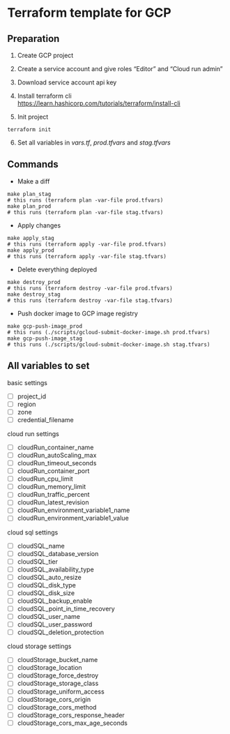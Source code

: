 # Terraform template for GCP

## Preparation
1. Create GCP project


2. Create a service account and give roles “Editor” and “Cloud run admin”


3. Download service account api key 


4. Install terraform cli
https://learn.hashicorp.com/tutorials/terraform/install-cli


5. Init project
```shell
terraform init
```

6. Set all variables in *vars.tf*, *prod.tfvars* and *stag.tfvars*

## Commands
- Make a diff

```shell
make plan_stag 
# this runs (terraform plan -var-file prod.tfvars)
make plan_prod 
# this runs (terraform plan -var-file stag.tfvars)
```

- Apply changes
```shell
make apply_stag
# this runs (terraform apply -var-file prod.tfvars)
make apply_prod
# this runs (terraform apply -var-file stag.tfvars)
```

- Delete everything deployed
```shell
make destroy_prod
# this runs (terraform destroy -var-file prod.tfvars)
make destroy_stag
# this runs (terraform destroy -var-file stag.tfvars)
```

- Push docker image to GCP image registry
```shell
make gcp-push-image_prod
# this runs (./scripts/gcloud-submit-docker-image.sh prod.tfvars)
make gcp-push-image_stag
# this runs (./scripts/gcloud-submit-docker-image.sh stag.tfvars)
```

## All variables to set

basic settings

- [ ] project_id
- [ ] region
- [ ] zone
- [ ] credential_filename

cloud run settings

- [ ] cloudRun_container_name
- [ ] cloudRun_autoScaling_max
- [ ] cloudRun_timeout_seconds
- [ ] cloudRun_container_port
- [ ] cloudRun_cpu_limit
- [ ] cloudRun_memory_limit
- [ ] cloudRun_traffic_percent
- [ ] cloudRun_latest_revision
- [ ] cloudRun_environment_variable1_name
- [ ] cloudRun_environment_variable1_value

cloud sql settings

- [ ] cloudSQL_name
- [ ] cloudSQL_database_version
- [ ] cloudSQL_tier
- [ ] cloudSQL_availability_type
- [ ] cloudSQL_auto_resize
- [ ] cloudSQL_disk_type
- [ ] cloudSQL_disk_size
- [ ] cloudSQL_backup_enable
- [ ] cloudSQL_point_in_time_recovery
- [ ] cloudSQL_user_name
- [ ] cloudSQL_user_password
- [ ] cloudSQL_deletion_protection

cloud storage settings

- [ ] cloudStorage_bucket_name
- [ ] cloudStorage_location
- [ ] cloudStorage_force_destroy
- [ ] cloudStorage_storage_class
- [ ] cloudStorage_uniform_access
- [ ] cloudStorage_cors_origin
- [ ] cloudStorage_cors_method
- [ ] cloudStorage_cors_response_header
- [ ] cloudStorage_cors_max_age_seconds
